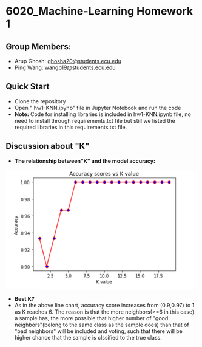 # 6020_Machine-Learning Homework 1
## Group Members:
- Arup Ghosh: ghosha20@students.ecu.edu
- Ping Wang: wangp19@students.ecu.edu
## Quick Start
- Clone the repository
- Open " hw1-KNN.ipynb" file in Jupyter Notebook and run the code
- **Note:** Code for installing libraries is included in hw1-KNN.ipynb file, no need to install through requirements.txt file but still we listed the required libraries in this requirements.txt file.
   
## Discussion about "K"
- **The relationship between"K" and the model accuracy:**

![Model accuracy VS K](images/line-chart.png) 

- **Best K?**
- As in the above line chart, accuracy score increases from (0.9,0.97) to 1 as K reaches 6. The reason is that the more neighbors(>=6 in this case) a sample has, the more possible that higher number of "good neighbors"(belong to the same class as the sample does) than that of "bad neighbors" will be included and voting, such that there will be higher chance that the sample is clssified to the true class.

